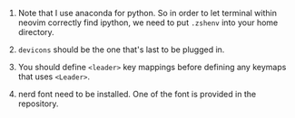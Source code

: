 1. Note that I use anaconda for python. So in order to let terminal within neovim correctly find ipython,
we need to put `.zshenv` into your home directory.

2. `devicons` should be the one that's last to be plugged in.

3. You should define `<leader>` key mappings before defining any keymaps that uses `<Leader>`.

4. nerd font need to be installed. One of the font is provided in the repository.
